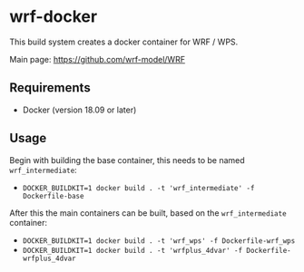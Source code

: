 # wrf-docker

This build system creates a docker container for WRF / WPS.

Main page: https://github.com/wrf-model/WRF

## Requirements

* Docker (version 18.09 or later)

## Usage

Begin with building the base container, this needs to be named `wrf_intermediate`:
* `DOCKER_BUILDKIT=1 docker build . -t 'wrf_intermediate' -f Dockerfile-base`

After this the main containers can be built, based on the `wrf_intermediate` container:
* `DOCKER_BUILDKIT=1 docker build . -t 'wrf_wps' -f Dockerfile-wrf_wps`
* `DOCKER_BUILDKIT=1 docker build . -t 'wrfplus_4dvar' -f Dockerfile-wrfplus_4dvar`
